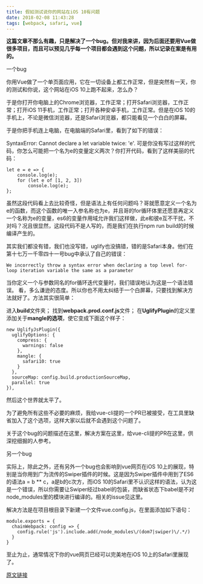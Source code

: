 ```yaml
---
title: 假如测试说你的网站在iOS 10有问题
date: 2018-02-08 11:43:28
tags: [webpack, safari, vue]
---
```

**这篇文章不那么有趣，只是解决了一个bug。但对我来讲，因为后面还要用Vue做很多项目，而且可以预见几乎每一个项目都会遇到这个问题，所以记录在案是有用的。**

一个bug

你用Vue做了一个单页面应用，它在一切设备上都工作正常，但是突然有一天，你的测试和你说，这个网站在iOS 10上跑不起来，怎么办？

<!-- more -->

于是你打开你电脑上的Chrome浏览器，工作正常；打开Safari浏览器，工作正常；打开iOS 11手机，工作正常；打开各种安卓手机，工作正常。但是在iOS 10的手机上，不论是微信浏览器，还是Safari浏览器，都只能看见一个白白的屏幕。

于是你把手机连上电脑，在电脑端的Safari里，看到了如下的错误：

SyntaxError: Cannot declare a let variable twice: 'e'.
可是你没有写过这样的代码，你怎么可能把一个名为e的变量定义两次？你打开代码，看到了这样美丽的代码：

	let e = e => {
	    console.log(e);
	    for (let e of [1, 2, 3])
	        console.log(e);
	};
虽然这段代码看上去比较奇怪，但是语法上有任何问题吗？哥就愿意定义一个名为e的函数，而这个函数的唯一入参名称也为e，并且哥的for循环体里还愿意再定义一个名称为e的变量，es6的变量作用域允许我们这样做，此e和彼e互不干扰，不对吗？况且很显然，这段代码不是人写的，而是我们在执行npm run build的时候编译产生的。

其实我们都没有错，我们也没写错，uglify也没搞错，错的是Safari本身。他们在第十七万一千零四十一号bug中承认了自己的错误：

	We incorrectly throw a syntax error when declaring a top level for-loop iteration variable the same as a parameter
当你定义一个与参数同名的for循环迭代变量时，我们错误地认为这是一个语法错误。
看，多么谦逊的态度。所以你也不用太纠结于一个白屏幕，只要找到解决方法就好了。方法其实很简单：

进入**build**文件夹；
找到**webpack.prod.conf.js**文件；
在**UglifyPlugin**的定义里添加关于**mangle的选项**，使它变成下面这个样子：

    new UglifyJsPlugin({
      uglifyOptions: {
        compress: {
          warnings: false
        },
        mangle: {
          safari10: true
        }
      },
      sourceMap: config.build.productionSourceMap,
      parallel: true
    }),

然后这个世界就太平了。

为了避免所有这些不必要的麻烦，我给vue-cli提的一个PR已被接受，在工具里缺省加入了这个选项，这样大家以后就不会遇到这个问题了。

关于这个bug的问题描述在这里，解决方案在这里，给vue-cli提的PR在这里，供深挖细掘的人参考。

另一个bug

实际上，除此之外，还有另外一个bug也会影响到vue网页在iOS 10上的展现，特别是当你用到广为流传的Swiper插件的时候。这是因为Swiper插件中用到了ES6的语法a = b ** c，a是b的c次方，而iOS 10的Safari里不认识这样的语法，认为这是一个错误，所以你需要让Swiper经过babel的包装，而缺省状态下babel是不对node_modules里的模块进行编译的。相关的issue见这里。

解决方法是在项目根目录下新建一个文件vue.config.js，在里面添加如下语句：

	module.exports = {
	  chainWebpack: config => {
	    config.rule('js').include.add(/node_modules\/(dom7|swiper)\/.*/)
	  }
	}

至止为止，通常情况下你的vue网页已经可以完美地在iOS 10上的Safari里展现了。

[原文链接](https://segmentfault.com/a/1190000013075464)